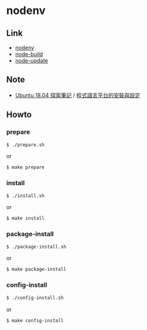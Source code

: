 
# nodenv


## Link

* [nodenv](https://github.com/nodenv/nodenv)
* [node-build](https://github.com/nodenv/node-build)
* [node-update](https://github.com/nodenv/nodenv-update)


## Note

* [Ubuntu 18.04 探索筆記](https://samwhelp.github.io/note-ubuntu-18.04/) / [程式語言平台的安裝與設定](https://samwhelp.github.io/note-ubuntu-18.04/read/howto/install-platform/)


## Howto


### prepare

``` sh
$ ./prepare.sh
```

or

``` sh
$ make prepare
```


### install

``` sh
$ ./install.sh
```

or

``` sh
$ make install
```

### package-install

``` sh
$ ./package-install.sh
```

or

``` sh
$ make package-install
```


### config-install

``` sh
$ ./config-install.sh
```

or

``` sh
$ make config-install
```
